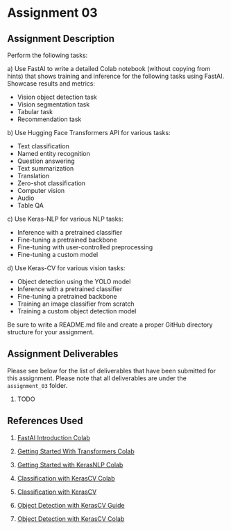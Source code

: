 # Assignment 03

## Assignment Description

Perform the following tasks:

a) Use FastAI to write a detailed Colab notebook (without copying from hints) that shows training and inference for the following tasks using FastAI. Showcase results and metrics:

- Vision object detection task
- Vision segmentation task
- Tabular task
- Recommendation task

b) Use Hugging Face Transformers API for various tasks:

- Text classification
- Named entity recognition
- Question answering
- Text summarization
- Translation
- Zero-shot classification
- Computer vision
- Audio
- Table QA

c) Use Keras-NLP for various NLP tasks:

- Inference with a pretrained classifier
- Fine-tuning a pretrained backbone
- Fine-tuning with user-controlled preprocessing
- Fine-tuning a custom model

d) Use Keras-CV for various vision tasks:

- Object detection using the YOLO model
- Inference with a pretrained classifier
- Fine-tuning a pretrained backbone
- Training an image classifier from scratch
- Training a custom object detection model

Be sure to write a README.md file and create a proper GitHub directory structure for your assignment.

## Assignment Deliverables

Please see below for the list of deliverables that have been submitted for this assignment.
Please note that all deliverables are under the `assignment_03` folder.

1. TODO

## References Used

1. [FastAI Introduction Colab](https://github.com/fastai/fastbook/blob/master/01_intro.ipynb)
2. [Getting Started With Transformers Colab](https://colab.research.google.com/github/huggingface/education-toolkit/blob/main/03_getting-started-with-transformers.ipynb)

3. [Getting Started with KerasNLP Colab](https://colab.research.google.com/github/keras-team/keras-io/blob/master/guides/ipynb/keras_nlp/getting_started.ipynb)
4. [Classification with KerasCV Colab](https://colab.research.google.com/github/keras-team/keras-io/blob/master/guides/ipynb/keras_cv/classification_with_keras_cv.ipynb)

5. [Classification with KerasCV](https://keras.io/guides/keras_cv/classification_with_keras_cv/)
6. [Object Detection with KerasCV Guide](https://keras.io/guides/keras_cv/object_detection_keras_cv/)
7. [Object Detection with KerasCV Colab](https://colab.research.google.com/github/keras-team/keras-io/blob/master/guides/ipynb/keras_cv/object_detection_keras_cv.ipynb)
